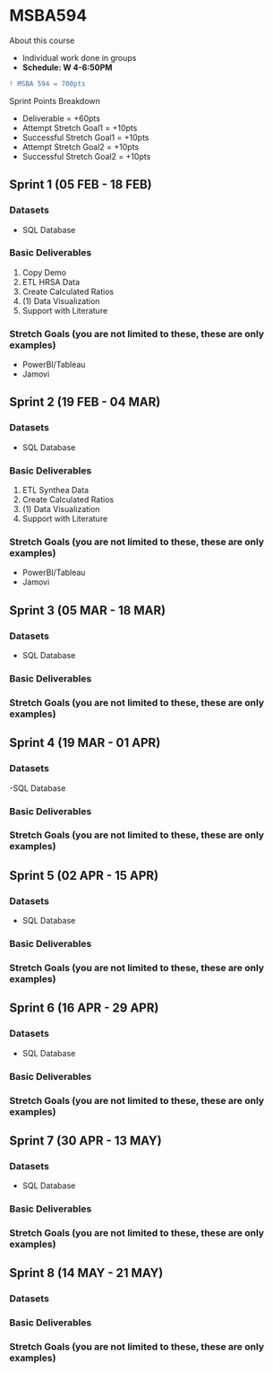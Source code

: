 # MSBA594
About this course
- Individual work done in groups
- **Schedule: W 4-6:50PM**

```diff
! MSBA 594 = 700pts 
```

Sprint Points Breakdown

- Deliverable = +60pts
- Attempt Stretch Goal1 = +10pts
- Successful Stretch Goal1 = +10pts
- Attempt Stretch Goal2 = +10pts
- Successful Stretch Goal2 = +10pts


## Sprint 1 (05 FEB - 18 FEB)

### Datasets
- SQL Database

### Basic Deliverables
1. Copy Demo
2. ETL HRSA Data
3. Create Calculated Ratios
4. (1) Data Visualization
5. Support with Literature

### Stretch Goals (you are not limited to these, these are only examples)
- PowerBI/Tableau
- Jamovi

## Sprint 2 (19 FEB - 04 MAR)

### Datasets
- SQL Database

### Basic Deliverables
1. ETL Synthea Data
2. Create Calculated Ratios
3. (1) Data Visualization
4. Support with Literature

### Stretch Goals (you are not limited to these, these are only examples)
- PowerBI/Tableau
- Jamovi

## Sprint 3 (05 MAR - 18 MAR)

### Datasets
- SQL Database

### Basic Deliverables

### Stretch Goals (you are not limited to these, these are only examples)

## Sprint 4 (19 MAR - 01 APR)

### Datasets
-SQL Database

### Basic Deliverables

### Stretch Goals (you are not limited to these, these are only examples)

## Sprint 5 (02 APR - 15 APR)

### Datasets
- SQL Database

### Basic Deliverables

### Stretch Goals (you are not limited to these, these are only examples)

## Sprint 6 (16 APR - 29 APR)

### Datasets
- SQL Database

### Basic Deliverables

### Stretch Goals (you are not limited to these, these are only examples)

## Sprint 7 (30 APR - 13 MAY)

### Datasets
- SQL Database

### Basic Deliverables

### Stretch Goals (you are not limited to these, these are only examples)

## Sprint 8 (14 MAY - 21 MAY)

### Datasets

### Basic Deliverables

### Stretch Goals (you are not limited to these, these are only examples)
